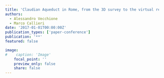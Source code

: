 ```yaml
---
title: 'Claudian Aqueduct in Rome, from the 3D survey to the virtual reconstruction according to archaeological records'
authors:
  - Alessandro Vecchione
  - Marco Callieri
date: '2017-01-01T00:00:00Z'
publication_types: ['paper-conference']
publication: '**'
featured: false

image:
#    caption: 'Image'
    focal_point: ''
    preview_only: false
    share: false
---
```

